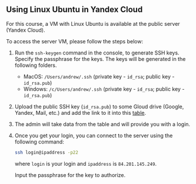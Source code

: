 Using Linux Ubuntu in Yandex Cloud
---

For this course, a VM with Linux Ubuntu is available at the public server (Yandex Cloud).

To access the server VM, please follow the steps below:

1. Run the `ssh-keygen` command in the console, to generate SSH keys.
   Specify the passphrase for the keys. The keys will be generated in the following folders.
   
      * MacOS: `/Users/andrew/.ssh` (private key - `id_rsa`; public key - `id_rsa.pub`)
      * Windows: `/c/Users/andrew/.ssh` (private key - `id_rsa`; public key - `id_rsa.pub`)

1. Upload the public SSH key (`id_rsa.pub`) to some Gloud drive (Google, Yandex, Mail, etc.)
   and add the link to it into this [table](
   https://docs.google.com/spreadsheets/d/1OEQYWgQ2ge4h66gBOiexFCXA3V3K3Ded_PhfTObm1Gs/edit?usp=sharing).
 
1. The admin will take data from the table and will provide you with a login.

1. Once you get your login, you can connect to the server using the following command:
   ```bash
   ssh login@ipaddress -p22
   ```
   where `login` is your login and `ipaddress` is `84.201.145.249`.

   Input the passphrase for the key to authorize.

